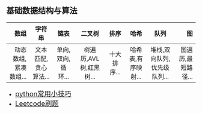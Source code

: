 ## 基础数据结构与算法

|数组  |字符串 |链表   |二叉树 |排序   |哈希   |队列   |图    |
|-----:|:-----:|:-----:|:-----:|:-----:|:-----:|:-----:|-----:|
|动态数组,紧凑数组...|文本匹配,贪心算法...|单向,双向,循环...|树遍历,AVL树,红黑树...|十大排序...|哈希表,有序映射...|堆栈,双向队列,优先级队列...|图遍历,最短路径...|

- [<font size=+1>python常用小技巧</font>](./python小技巧.md)
- [<font size=+1>Leetcode刷题</font>](./Leetcode)
